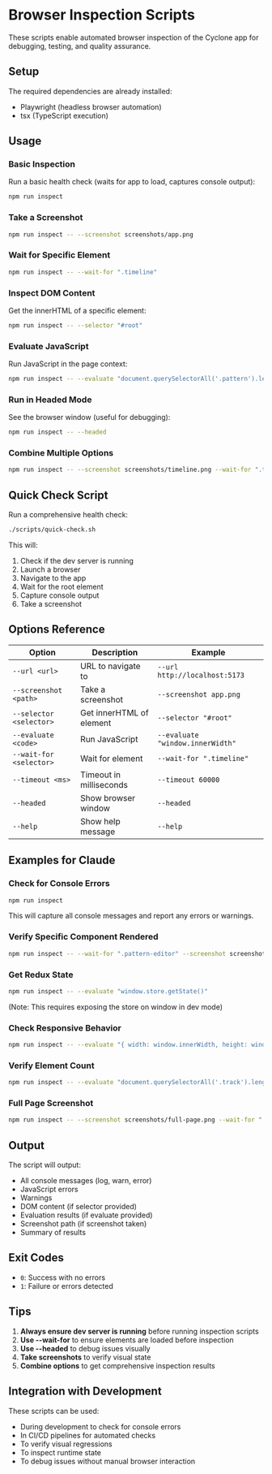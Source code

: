 # Browser Inspection Scripts

These scripts enable automated browser inspection of the Cyclone app for debugging, testing, and quality assurance.

## Setup

The required dependencies are already installed:
- Playwright (headless browser automation)
- tsx (TypeScript execution)

## Usage

### Basic Inspection

Run a basic health check (waits for app to load, captures console output):

```bash
npm run inspect
```

### Take a Screenshot

```bash
npm run inspect -- --screenshot screenshots/app.png
```

### Wait for Specific Element

```bash
npm run inspect -- --wait-for ".timeline"
```

### Inspect DOM Content

Get the innerHTML of a specific element:

```bash
npm run inspect -- --selector "#root"
```

### Evaluate JavaScript

Run JavaScript in the page context:

```bash
npm run inspect -- --evaluate "document.querySelectorAll('.pattern').length"
```

### Run in Headed Mode

See the browser window (useful for debugging):

```bash
npm run inspect -- --headed
```

### Combine Multiple Options

```bash
npm run inspect -- --screenshot screenshots/timeline.png --wait-for ".timeline" --evaluate "window.innerWidth"
```

## Quick Check Script

Run a comprehensive health check:

```bash
./scripts/quick-check.sh
```

This will:
1. Check if the dev server is running
2. Launch a browser
3. Navigate to the app
4. Wait for the root element
5. Capture console output
6. Take a screenshot

## Options Reference

| Option | Description | Example |
|--------|-------------|---------|
| `--url <url>` | URL to navigate to | `--url http://localhost:5173` |
| `--screenshot <path>` | Take a screenshot | `--screenshot app.png` |
| `--selector <selector>` | Get innerHTML of element | `--selector "#root"` |
| `--evaluate <code>` | Run JavaScript | `--evaluate "window.innerWidth"` |
| `--wait-for <selector>` | Wait for element | `--wait-for ".timeline"` |
| `--timeout <ms>` | Timeout in milliseconds | `--timeout 60000` |
| `--headed` | Show browser window | `--headed` |
| `--help` | Show help message | `--help` |

## Examples for Claude

### Check for Console Errors

```bash
npm run inspect
```

This will capture all console messages and report any errors or warnings.

### Verify Specific Component Rendered

```bash
npm run inspect -- --wait-for ".pattern-editor" --screenshot screenshots/pattern-editor.png
```

### Get Redux State

```bash
npm run inspect -- --evaluate "window.store.getState()"
```

(Note: This requires exposing the store on window in dev mode)

### Check Responsive Behavior

```bash
npm run inspect -- --evaluate "{ width: window.innerWidth, height: window.innerHeight }"
```

### Verify Element Count

```bash
npm run inspect -- --evaluate "document.querySelectorAll('.track').length"
```

### Full Page Screenshot

```bash
npm run inspect -- --screenshot screenshots/full-page.png --wait-for ".timeline"
```

## Output

The script will output:
- All console messages (log, warn, error)
- JavaScript errors
- Warnings
- DOM content (if selector provided)
- Evaluation results (if evaluate provided)
- Screenshot path (if screenshot taken)
- Summary of results

## Exit Codes

- `0`: Success with no errors
- `1`: Failure or errors detected

## Tips

1. **Always ensure dev server is running** before running inspection scripts
2. **Use --wait-for** to ensure elements are loaded before inspection
3. **Use --headed** to debug issues visually
4. **Take screenshots** to verify visual state
5. **Combine options** to get comprehensive inspection results

## Integration with Development

These scripts can be used:
- During development to check for console errors
- In CI/CD pipelines for automated checks
- To verify visual regressions
- To inspect runtime state
- To debug issues without manual browser interaction
